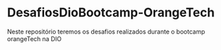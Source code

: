# DesafiosDioBootcamp-OrangeTech
Neste repositório teremos os desafios realizados durante o bootcamp orangeTech na DIO
